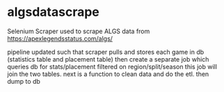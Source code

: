 # algsdatascrape
Selenium Scraper used to scrape ALGS data from https://apexlegendsstatus.com/algs/

pipeline updated such that scraper pulls and stores each game in db (statistics table and placement table) 
then create a separate job which queries db for stats/placement filtered on region/split/season this
job will join the two tables. next is a function to clean data and do the etl. then dump to db
